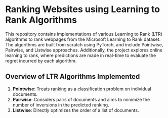 # Ranking Websites using Learning to Rank Algorithms

This repository contains implementations of various Learning to Rank (LTR) algorithms to rank webpages from the Microsoft Learning to Rank dataset. 
The algorithms are built from scratch using PyTorch, and include Pointwise, Pairwise, and Listwise approaches. 
Additionally, the project explores online learning to rank, where predictions are made in real-time to evaluate the regret incurred by each algorithm.


## Overview of LTR Algorithms Implemented

1. **Pointwise**: Treats ranking as a classification problem on individual documents.
2. **Pairwise**: Considers pairs of documents and aims to minimize the number of inversions in the predicted ranking.
3. **Listwise**: Directly optimizes the order of a list of documents.
